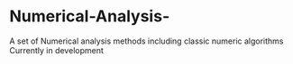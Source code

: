 # Numerical-Analysis-
A set of Numerical analysis methods including classic numeric algorithms 
Currently in development 
